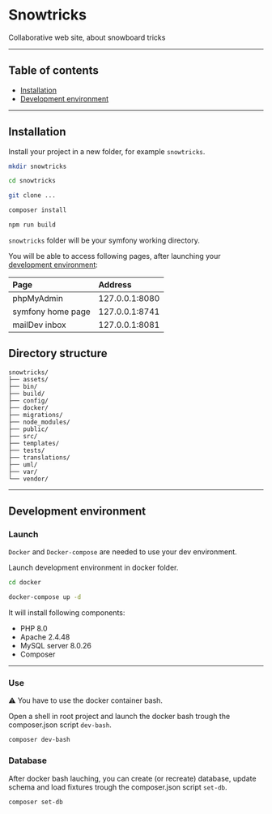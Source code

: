 # Snowtricks

Collaborative web site, about snowboard tricks

* * *

## Table of contents

-   [Installation](#installation)
-   [Development environment](#development-environment)

* * *

## Installation

Install your project in a new folder, for example `snowtricks`.

```bash
mkdir snowtricks

cd snowtricks

git clone ...

composer install

npm run build
```

`snowtricks` folder will be your symfony working directory.

You will be able to access following pages, after launching your [development environment](#development-environment):

| Page              | Address        |
| :---------------- | :------------- |
| phpMyAdmin        | 127.0.0.1:8080 |
| symfony home page | 127.0.0.1:8741 |
| mailDev inbox     | 127.0.0.1:8081 |

## Directory structure

    snowtricks/
    ├── assets/
    ├── bin/
    ├── build/
    ├── config/
    ├── docker/
    ├── migrations/
    ├── node_modules/
    ├── public/
    ├── src/
    ├── templates/
    ├── tests/
    ├── translations/
    ├── uml/
    ├── var/
    └── vendor/

* * *

## Development environment

### Launch

`Docker` and `Docker-compose` are needed to use your dev environment.

Launch development environment in docker folder.

```bash
cd docker

docker-compose up -d
```

It will install following components:

-   PHP 8.0
-   Apache 2.4.48
-   MySQL server 8.0.26
-   Composer

* * *

### Use

:warning: You have to use the docker container bash.

Open a shell in root project and launch the docker bash trough the composer.json script `dev-bash`.

```bash
composer dev-bash
```

### Database

After docker bash lauching, you can create (or recreate) database, update schema and load fixtures trough the composer.json script `set-db`.

```bash
composer set-db
```
